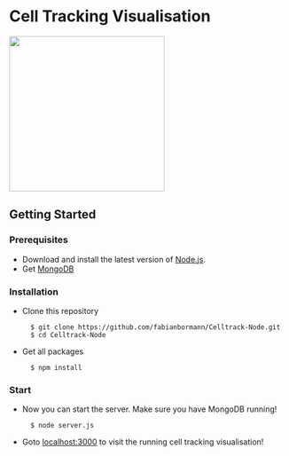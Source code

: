 # Cell Tracking Visualisation

<img src="https://cloud.githubusercontent.com/assets/1525818/12334647/5819c8e6-bafb-11e5-99b8-63ebe3dc693a.png" width="280">

## Getting Started

### Prerequisites

* Download and install the latest version of [Node.js](https://nodejs.org/en/).
* Get [MongoDB](https://www.mongodb.org/) 

### Installation 

* Clone this repository

		$ git clone https://github.com/fabianbormann/Celltrack-Node.git
		$ cd Celltrack-Node
	
* Get all packages

		$ npm install

### Start 

* Now you can start the server. Make sure you have MongoDB running!

		$ node server.js

* Goto [localhost:3000](http://localhost:3000/) to visit the running cell tracking visualisation!
